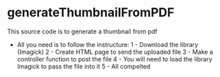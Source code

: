 # generateThumbnailFromPDF
This source code is to generate a thumbnail from pdf

* All you need is to follow the instructure:
1 - Download the library (Imagick)
2 - Create HTML page to send the uploaded file
3 - Make a controller function to post the file
4 - You will need to load the library Imagick to pass the file into it
5 - All compelted
